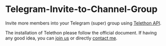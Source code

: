 # Telegram-Invite-to-Channel-Group
Invite more members into your Telegram (super) group using [Telethon API](https://telethon.readthedocs.io/en/stable/).

The installation of Telethon please follow the official document. If having any good idea, you can [join us](https://t.me/google_drive) or directly [contact me](https://t.me/CodyDoby).
